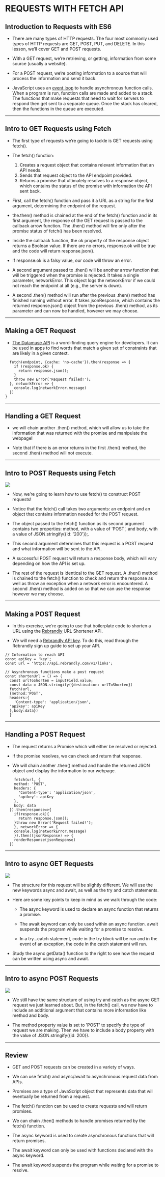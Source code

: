 # REQUESTS WITH FETCH API

## Introduction to Requests with ES6
- There are many types of HTTP requests. The four most commonly used types of HTTP requests are GET, POST, PUT, and DELETE. In this lesson, we’ll cover GET and POST requests.

- With a GET request, we’re retrieving, or getting, information from some source (usually a website).

- For a POST request, we’re posting information to a source that will process the information and send it back.

- JavaScript uses an [event loop](https://developer.mozilla.org/en-US/docs/Web/JavaScript/EventLoop) to handle asynchronous function calls. When a program is run, function calls are made and added to a stack. The functions that make requests that need to wait for servers to respond then get sent to a separate queue. Once the stack has cleared, then the functions in the queue are executed.

---

## Intro to GET Requests using Fetch
- The first type of requests we’re going to tackle is GET requests using fetch().
  
- The fetch() function:

  1. Creates a request object that contains relevant information that an API needs.
  2. Sends that request object to the API endpoint provided.
  3. Returns a promise that ultimately resolves to a response object, which contains the status of the promise with information the API sent back.

- First, call the fetch() function and pass it a URL as a string for the first argument, determining the endpoint of the request.

- the.then() method is chained at the end of the fetch() function and in its first argument, the response of the GET request is passed to the callback arrow function. The .then() method will fire only after the promise status of fetch() has been resolved.
  
- Inside the callback function, the ok property of the response object returns a Boolean value. If there are no errors, response.ok will be true and the code will return response.json().
  
- If response.ok is a falsy value, our code will throw an error.
  
- A second argument passed to .then() will be another arrow function that will be triggered when the promise is rejected. It takes a single parameter, networkError. This object logs the networkError if we could not reach the endpoint at all (e.g., the server is down).

- A second .then() method will run after the previous .then() method has finished running without error. It takes jsonResponse, which contains the returned response.json() object from the previous .then() method, as its parameter and can now be handled, however we may choose.

---
## Making a GET Request
- [The Datamuse API](https://www.datamuse.com/api/) is a word-finding query engine for developers. It can be used in apps to find words that match a given set of constraints that are likely in a given context.
  
```
  fetch(endpoint, {cache: 'no-cache'}).then(response => {
    if (response.ok) {
      return response.json();
    }
    throw new Error('Request failed!');
  }, networkError => {
    console.log(networkError.message)
  })
}
```
---

## Handling a GET Request
- we will chain another .then() method, which will allow us to take the information that was returned with the promise and manipulate the webpage! 
  
- Note that if there is an error returns in the first .then() method, the second .then() method will not execute.

---
## Intro to POST Requests using Fetch
 ![](fetch-POST.png)

- Now, we’re going to learn how to use fetch() to construct POST requests!

- Notice that the fetch() call takes two arguments: an endpoint and an object that contains information needed for the POST request.

- The object passed to the fetch() function as its second argument contains two properties: method, with a value of 'POST', and body, with a value of JSON.stringify({id: '200'});.
  
- This second argument determines that this request is a POST request and what information will be sent to the API.
  
- A successful POST request will return a response body, which will vary depending on how the API is set up.
  
- The rest of the request is identical to the GET request. A .then() method is chained to the fetch() function to check and return the response as well as throw an exception when a network error is encountered. A second .then() method is added on so that we can use the response however we may choose.
  
---
## Making a POST Request
- In this exercise, we’re going to use that boilerplate code to shorten a URL using the [Rebrandly](https://developers.rebrandly.com/) URL Shortener API.

- We will need a [Rebrandly API key](https://app.rebrandly.com/links). To do this, read through the Rebrandly sign up guide to set up your API.


```
// Information to reach API
const apiKey = 'key';
const url = 'https://api.rebrandly.com/v1/links';

// Asynchronous functions make a post request
const shortenUrl = () => {
  const urlToShorten = inputField.value;
  const data = JSON.stringify({destination: urlToShorten})
  fetch(url,
  {method:'POST',
  headers:{
    'Content-type': 'application/json',
  'apikey': apiKey
  },body:data})
  }
```

---

## Handling a POST Request
- The request returns a Promise which will either be resolved or rejected.
  
- If the promise resolves, we can check and return that response.
  
- We will chain another .then() method and handle the returned JSON object and display the information to our webpage.
  
```
	fetch(url, {
    method: 'POST',
    headers: {
      'Content-type': 'application/json',
      'apikey': apiKey
    },
    body: data
  }).then(response=>{
    if(response.ok){
      return response.json();
    }throw new Error('Request failed!');
    }, networkError => {
    console.log(networkError.message)
    }).then((jsonResponse) => {
    renderResponse(jsonResponse)
  })

```
---
## Intro to async GET Requests
 ![](async-await-get.png)

- The structure for this request will be slightly different. We will use the new keywords async and await, as well as the try and catch statements.
  
- Here are some key points to keep in mind as we walk through the code:

   - The async keyword is used to declare an async function that returns a promise.
  
  - The await keyword can only be used within an async function. await suspends the program while waiting for a promise to resolve.
  
  - In a try...catch statement, code in the try block will be run and in the event of an exception, the code in the catch statement will run.

- Study the async getData() function to the right to see how the request can be written using async and await.

--- 
## Intro to async POST Requests

 ![](async-await-post.png)

- We still have the same structure of using try and catch as the async GET request we just learned about. But, in the fetch() call, we now have to include an additional argument that contains more information like method and body.
  
- The method property value is set to 'POST' to specify the type of request we are making. Then we have to include a body property with the value of JSON.stringify({id: 200}).

---
## Review

- GET and POST requests can be created in a variety of ways.
  
- We can use fetch() and async/await to asynchronous request data from APIs.
  
- Promises are a type of JavaScript object that represents data that will eventually be returned from a request.
  
- The fetch() function can be used to create requests and will return promises.
  
- We can chain .then() methods to handle promises returned by the fetch() function.
  
- The async keyword is used to create asynchronous functions that will return promises.
  
- The await keyword can only be used with functions declared with the async keyword.
  
- The await keyword suspends the program while waiting for a promise to resolve.
  
